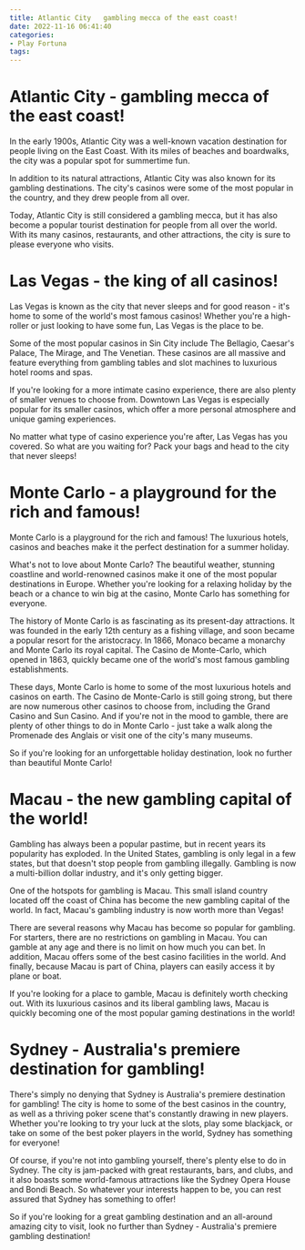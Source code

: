 ```yaml
---
title: Atlantic City   gambling mecca of the east coast!
date: 2022-11-16 06:41:40
categories:
- Play Fortuna
tags:
---
```



#  Atlantic City - gambling mecca of the east coast!

In the early 1900s, Atlantic City was a well-known vacation destination for people living on the East Coast. With its miles of beaches and boardwalks, the city was a popular spot for summertime fun.

In addition to its natural attractions, Atlantic City was also known for its gambling destinations. The city's casinos were some of the most popular in the country, and they drew people from all over.

Today, Atlantic City is still considered a gambling mecca, but it has also become a popular tourist destination for people from all over the world. With its many casinos, restaurants, and other attractions, the city is sure to please everyone who visits.

#  Las Vegas - the king of all casinos!

Las Vegas is known as the city that never sleeps and for good reason - it's home to some of the world's most famous casinos! Whether you're a high-roller or just looking to have some fun, Las Vegas is the place to be.

Some of the most popular casinos in Sin City include The Bellagio, Caesar's Palace, The Mirage, and The Venetian. These casinos are all massive and feature everything from gambling tables and slot machines to luxurious hotel rooms and spas.

If you're looking for a more intimate casino experience, there are also plenty of smaller venues to choose from. Downtown Las Vegas is especially popular for its smaller casinos, which offer a more personal atmosphere and unique gaming experiences.

No matter what type of casino experience you're after, Las Vegas has you covered. So what are you waiting for? Pack your bags and head to the city that never sleeps!

#  Monte Carlo - a playground for the rich and famous!

 Monte Carlo is a playground for the rich and famous! The luxurious hotels, casinos and beaches make it the perfect destination for a summer holiday.

What's not to love about Monte Carlo? The beautiful weather, stunning coastline and world-renowned casinos make it one of the most popular destinations in Europe. Whether you're looking for a relaxing holiday by the beach or a chance to win big at the casino, Monte Carlo has something for everyone.

The history of Monte Carlo is as fascinating as its present-day attractions. It was founded in the early 12th century as a fishing village, and soon became a popular resort for the aristocracy. In 1866, Monaco became a monarchy and Monte Carlo its royal capital. The Casino de Monte-Carlo, which opened in 1863, quickly became one of the world's most famous gambling establishments.

These days, Monte Carlo is home to some of the most luxurious hotels and casinos on earth. The Casino de Monte-Carlo is still going strong, but there are now numerous other casinos to choose from, including the Grand Casino and Sun Casino. And if you're not in the mood to gamble, there are plenty of other things to do in Monte Carlo - just take a walk along the Promenade des Anglais or visit one of the city's many museums.

So if you're looking for an unforgettable holiday destination, look no further than beautiful Monte Carlo!

#  Macau - the new gambling capital of the world!

Gambling has always been a popular pastime, but in recent years its popularity has exploded. In the United States, gambling is only legal in a few states, but that doesn't stop people from gambling illegally. Gambling is now a multi-billion dollar industry, and it's only getting bigger.

One of the hotspots for gambling is Macau. This small island country located off the coast of China has become the new gambling capital of the world. In fact, Macau's gambling industry is now worth more than Vegas!

There are several reasons why Macau has become so popular for gambling. For starters, there are no restrictions on gambling in Macau. You can gamble at any age and there is no limit on how much you can bet. In addition, Macau offers some of the best casino facilities in the world. And finally, because Macau is part of China, players can easily access it by plane or boat.

If you're looking for a place to gamble, Macau is definitely worth checking out. With its luxurious casinos and its liberal gambling laws, Macau is quickly becoming one of the most popular gaming destinations in the world!

#  Sydney - Australia's premiere destination for gambling!

There's simply no denying that Sydney is Australia's premiere destination for gambling! The city is home to some of the best casinos in the country, as well as a thriving poker scene that's constantly drawing in new players. Whether you're looking to try your luck at the slots, play some blackjack, or take on some of the best poker players in the world, Sydney has something for everyone!

Of course, if you're not into gambling yourself, there's plenty else to do in Sydney. The city is jam-packed with great restaurants, bars, and clubs, and it also boasts some world-famous attractions like the Sydney Opera House and Bondi Beach. So whatever your interests happen to be, you can rest assured that Sydney has something to offer!

So if you're looking for a great gambling destination and an all-around amazing city to visit, look no further than Sydney - Australia's premiere gambling destination!